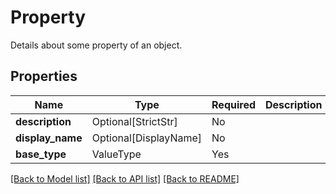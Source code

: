 # Property

Details about some property of an object.

## Properties
| Name | Type | Required | Description |
| ------------ | ------------- | ------------- | ------------- |
**description** | Optional[StrictStr] | No |  |
**display_name** | Optional[DisplayName] | No |  |
**base_type** | ValueType | Yes |  |


[[Back to Model list]](../../../README.md#models-v2-link) [[Back to API list]](../../../README.md#documentation-for-api-endpoints) [[Back to README]](../../../README.md)
